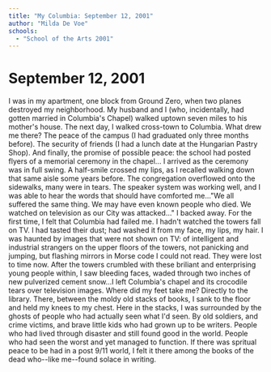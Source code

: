 ```yaml
---
title: "My Columbia: September 12, 2001"
author: "Milda De Voe"
schools:
  - "School of the Arts 2001"
---
```


# September 12, 2001

I was in my apartment, one block from Ground Zero, when two planes destroyed my neighborhood. My husband and I (who, incidentally, had gotten married in Columbia's Chapel) walked uptown seven miles to his mother's house. The next day, I walked cross-town to Columbia. What drew me there? The peace of the campus (I had graduated only three months before). The security of friends (I had a lunch date at the Hungarian Pastry Shop). And finally, the promise of possible peace: the school had posted flyers of a memorial ceremony in the chapel... I arrived as the ceremony was in full swing. A half-smile crossed my lips, as I recalled walking down that same aisle some years before. The congregation overflowed onto the sidewalks, many were in tears. The speaker system was working well, and I was able to hear the words that should have comforted me..."We all suffered the same thing. We may have even known people who died. We watched on television as our City was attacked..." I backed away. For the first time, I felt that Columbia had failed me. I hadn't watched the towers fall on TV. I had tasted their dust; had washed it from my face, my lips, my hair. I was haunted by images that were not shown on TV: of intelligent and industrial strangers on the upper floors of the towers, not panicking and jumping, but flashing mirrors in Morse code I could not read. They were lost to time now. After the towers crumbled with these briliant and enterprising young people within, I saw bleeding faces, waded through two inches of new pulverized cement snow...I left Columbia's chapel and its crocodile tears over television images. Where did my feet take me? Directly to the library. There, between the moldy old stacks of books, I sank to the floor and held my knees to my chest. Here in the stacks, I was surrounded by the ghosts of people who had actually seen what I'd seen. By old soldiers, and crime victims, and brave little kids who had grown up to be writers. People who had lived through disaster and still found good in the world. People who had seen the worst and yet managed to function. If there was spritual peace to be had in a post 9/11 world, I felt it there among the books of the dead who--like me--found solace in writing.
